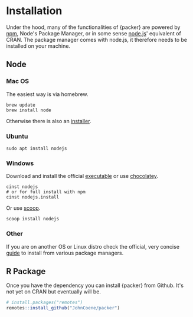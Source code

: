 # Installation

Under the hood, many of the functionalities of {packer} are powered by [npm](https://www.npmjs.com/), Node's Package Manager, or in some sense [node.js](https://nodejs.org/)' equivalent of CRAN. The package manager comes with node.js, it therefore needs to be installed on your machine.

## Node

### Mac OS

The easiest way is via homebrew.

```
brew update
brew install node
```

Otherwise there is also an [installer](https://nodejs.org/en/download/).

### Ubuntu

```
sudo apt install nodejs
```

### Windows

Download and install the official [executable](https://nodejs.org/en/download/) or use [chocolatey](https://chocolatey.org/).

```
cinst nodejs
# or for full install with npm
cinst nodejs.install
```

Or use [scoop](https://scoop.sh/).

```
scoop install nodejs
```

### Other

If you are on another OS or Linux distro check the official, very concise [guide](https://nodejs.org/en/download/package-manager/) to install from various package managers.

## R Package

Once you have the dependency you can install {packer} from Github. It's not yet on CRAN but eventually will be.

```r
# install.packages("remotes")
remotes::install_github("JohnCoene/packer")
```

